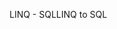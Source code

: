 <span data-ttu-id="e8473-101">LINQ - SQL</span><span class="sxs-lookup"><span data-stu-id="e8473-101">LINQ to SQL</span></span>